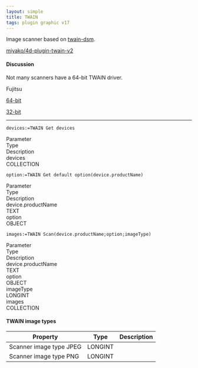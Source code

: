 ```yaml
---
layout: simple
title: TWAIN
tags: plugin graphic v17
---
```


Image scanner based on [twain-dsm](https://github.com/twain/twain-dsm).

<!--more-->

[miyako/4d-plugin-twain-v2](https://github.com/miyako/4d-plugin-twain-v2)

#### Discussion

Not many scanners have a 64-bit TWAIN driver.

Fujitsu

[64-bit](https://www.fujitsu.com/global/support/products/computing/peripheral/scanners/fi/software/fi6x30-fi6x40-ps-ip-twain64.html)

[32-bit](https://www.fujitsu.com/global/support/products/computing/peripheral/scanners/fi/software/fi6x30-fi6x40-ps-ip-twain32.html)

---

```
devices:=TWAIN Get devices
```

<div class="grid">
  <div class="syntax-th cell cell--2">Parameter</div>
  <div class="syntax-th cell cell--2">Type</div>
  <div class="syntax-th cell cell--8">Description</div>
  <div class="syntax-td cell cell--2">devices</div>
  <div class="syntax-td cell cell--2">COLLECTION</div>
  <div class="syntax-td cell cell--8"></div>   
</div>

```
option:=TWAIN Get default option(device.productName)
```

<div class="grid">
  <div class="syntax-th cell cell--2">Parameter</div>
  <div class="syntax-th cell cell--2">Type</div>
  <div class="syntax-th cell cell--8">Description</div>
  <div class="syntax-td cell cell--2">device.productName</div>
  <div class="syntax-td cell cell--2">TEXT</div>
  <div class="syntax-td cell cell--8"></div>   
  <div class="syntax-td cell cell--2">option</div>
  <div class="syntax-td cell cell--2">OBJECT</div>
  <div class="syntax-td cell cell--8"></div>   
</div>

```
images:=TWAIN Scan(device.productName;option;imageType)
```

<div class="grid">
  <div class="syntax-th cell cell--2">Parameter</div>
  <div class="syntax-th cell cell--2">Type</div>
  <div class="syntax-th cell cell--8">Description</div>
  <div class="syntax-td cell cell--2">device.productName</div>
  <div class="syntax-td cell cell--2">TEXT</div>
  <div class="syntax-td cell cell--8"></div>   
  <div class="syntax-td cell cell--2">option</div>
  <div class="syntax-td cell cell--2">OBJECT</div>
  <div class="syntax-td cell cell--8"></div>   
  <div class="syntax-td cell cell--2">imageType</div>
  <div class="syntax-td cell cell--2">LONGINT</div>
  <div class="syntax-td cell cell--8"></div>   
  <div class="syntax-td cell cell--2">images</div>
  <div class="syntax-td cell cell--2">COLLECTION</div>
  <div class="syntax-td cell cell--8"></div>  
</div>

#### TWAIN image types

Property|Type|Description
------------|------|----
Scanner image type JPEG|LONGINT|
Scanner image type PNG|LONGINT|



